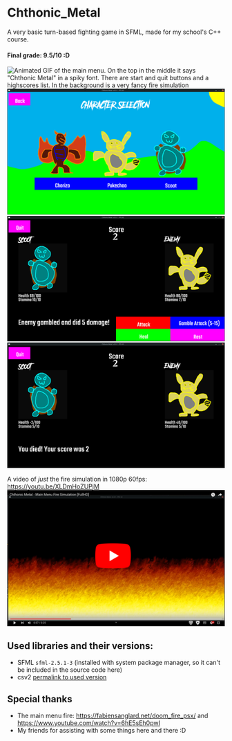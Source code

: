 # Chthonic_Metal
A very basic turn-based fighting game in SFML, made for my school's C++ course.
#### Final grade: 9.5/10 :D

![Animated GIF of the main menu. On the top in the middle it says "Chthonic Metal" in a spiky font. There are start and quit buttons and a highscores list. In the background is a very fancy fire simulation](.github/readme_assets/MainMenuScreen.gif)
![The character selection screen. There is choice between three Pookmans, all with badly drawn sprites: an orange dragon Chorizo, a yellow mouse Pukechoo and a blue turtle Scoot](.github/readme_assets/CharacterSelectionScreen.png)
![The fight screen. On the left is Scoot and on the right is Pukechoo, with the text "Enemy" hovering over. Both Pookmans have a health and stamina indicator. On the bottom is text saying "Enemy gambled and did 5 damage!" and to the right of that are four buttons: "Attack", "Gamble Attack (5-15)", "Heal" and "Rest"](.github/readme_assets/FightScreen.png)
![The same as last image, but the player's Scoot's health has dropped to -2, the buttons have disappeared and the text says "You died! Your score was 2"](.github/readme_assets/FightScreenDeath.png)

A video of _just_ the fire simulation in 1080p 60fps: https://youtu.be/XLDmHoZUPjM
[![](.github/readme_assets/YTFireSimThumb.png)](https://youtu.be/XLDmHoZUPjM)

## Used libraries and their versions:
- SFML `sfml-2.5.1-3` (installed with system package manager, so it can't be included in the source code here)
- csv2 [permalink to used version](https://github.com/p-ranav/csv2/blob/a6d77394f308e02443c5501064ea8248471f6d41/single_include/csv2/csv2.hpp)

## Special thanks
- The main menu fire: https://fabiensanglard.net/doom_fire_psx/ and https://www.youtube.com/watch?v=6hE5sEh0pwI
- My friends for assisting with some things here and there :D
